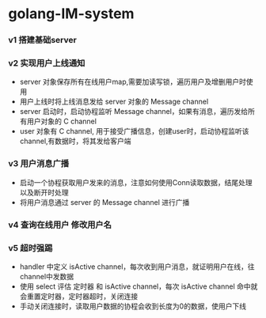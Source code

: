 # golang-IM-system

### v1 搭建基础server

### v2 实现用户上线通知

- server 对象保存所有在线用户map,需要加读写锁，遍历用户及增删用户时使用
- 用户上线时将上线消息发给 server 对象的 Message channel
- server 启动时，启动协程监听 Message channel，如果有消息，遍历发给所有用户对象的 C channel
- user 对象有 C channel, 用于接受广播信息，创建user时，启动协程监听该channel,有数据时，将其发给客户端

### v3 用户消息广播
- 启动一个协程获取用户发来的消息，注意如何使用Conn读取数据，结尾处理以及断开时处理
- 将用户消息通过 server 的 Message channel 进行广播

### v4 查询在线用户  修改用户名

### v5 超时强踢
- handler 中定义 isActive channel，每次收到用户消息，就证明用户在线，往 channel中发数据
- 使用 select 评估 定时器 和  isActive channel，每次 isActive channel 命中就会重置定时器，定时器超时，关闭连接
- 手动关闭连接时，读取用户数据的协程会收到长度为0的数据，使用户下线

